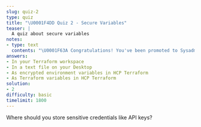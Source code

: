 ```yaml
---
slug: quiz-2
type: quiz
title: "\U0001F4DD Quiz 2 - Secure Variables"
teaser: |
  A quiz about secure variables
notes:
- type: text
  contents: "\U0001F63A Congratulations! You've been promoted to Sysadmin.\n"
answers:
- In your Terraform workspace
- In a text file on your Desktop
- As encrypted environment variables in HCP Terraform
- As Terraform variables in HCP Terraform
solution:
- 2
difficulty: basic
timelimit: 1800
---
```

Where should you store sensitive credentials like API keys?
